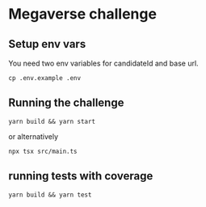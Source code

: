# Megaverse challenge

## Setup env vars

You need two env variables for candidateId and base url.

```
cp .env.example .env
```

## Running the challenge

```
yarn build && yarn start
```

or alternatively

```
npx tsx src/main.ts
```

## running tests with coverage

```
yarn build && yarn test
```
